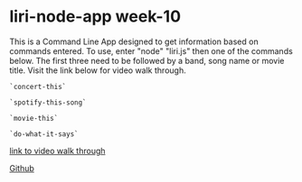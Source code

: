# liri-node-app week-10

This is a Command Line App designed to get information based on commands entered.  To use, enter "node" "liri.js" then one of the commands below.  The first three need to be followed by a band, song name or movie title. Visit the link below for video walk through.

    `concert-this`

    `spotify-this-song`

    `movie-this`

    `do-what-it-says`

[link to video walk through](https://drive.google.com/file/d/1K_B0NJNOVKOxz3P-CRezKjB86ubkOXzn/view)  

[Github](https://github.com/Mday1313/liri-node-app)